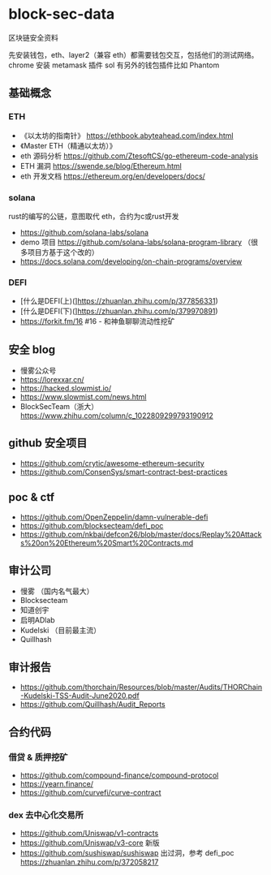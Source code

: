 # block-sec-data
区块链安全资料

先安装钱包，eth、layer2（兼容 eth）都需要钱包交互，包括他们的测试网络。chrome 安装 metamask 插件
sol 有另外的钱包插件比如 Phantom

## 基础概念

### ETH
 - 《以太坊的指南针》 https://ethbook.abyteahead.com/index.html
 - 《Master ETH（精通以太坊）》
 - eth 源码分析 https://github.com/ZtesoftCS/go-ethereum-code-analysis
 - ETH 漏洞 https://swende.se/blog/Ethereum.html
 - eth 开发文档 https://ethereum.org/en/developers/docs/

### solana
rust的编写的公链，意图取代 eth，合约为c或rust开发

- https://github.com/solana-labs/solana
- demo 项目 https://github.com/solana-labs/solana-program-library （很多项目方基于这个改的）
- https://docs.solana.com/developing/on-chain-programs/overview

### DEFI
 - [什么是DEFI(上)(]https://zhuanlan.zhihu.com/p/377856331)
 - [什么是DEFI(下)(]https://zhuanlan.zhihu.com/p/379970891)
 - https://forkit.fm/16 #16 - 和神鱼聊聊流动性挖矿

## 安全 blog
 - 慢雾公众号
 - https://lorexxar.cn/
 - https://hacked.slowmist.io/
 - https://www.slowmist.com/news.html
 - BlockSecTeam（浙大） https://www.zhihu.com/column/c_1022809299793190912

## github 安全项目
 - https://github.com/crytic/awesome-ethereum-security
 - https://github.com/ConsenSys/smart-contract-best-practices

## poc & ctf
 -  https://github.com/OpenZeppelin/damn-vulnerable-defi
 -  https://github.com/blocksecteam/defi_poc
 -  https://github.com/nkbai/defcon26/blob/master/docs/Replay%20Attacks%20on%20Ethereum%20Smart%20Contracts.md

## 审计公司
 - 慢雾 （国内名气最大）
 - Blocksecteam
 - 知道创宇
 - 启明ADlab
 - Kudelski （目前最主流）
 - Quillhash


## 审计报告
 - https://github.com/thorchain/Resources/blob/master/Audits/THORChain-Kudelski-TSS-Audit-June2020.pdf
 - https://github.com/Quillhash/Audit_Reports


## 合约代码

### 借贷 & 质押挖矿

- https://github.com/compound-finance/compound-protocol
- https://yearn.finance/
- https://github.com/curvefi/curve-contract

### dex 去中心化交易所
- https://github.com/Uniswap/v1-contracts
- https://github.com/Uniswap/v3-core 新版
- https://github.com/sushiswap/sushiswap 出过洞，参考 defi_poc https://zhuanlan.zhihu.com/p/372058217

